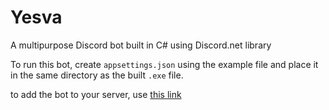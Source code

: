 # Yesva

A multipurpose Discord bot built in C# using Discord.net library

To run this bot, create `appsettings.json` using the example file and place it in the same directory as the built `.exe` file.

to add the bot to your server, use [this link](https://discord.com/api/oauth2/authorize?client_id=950776393355120680&permissions=8&scope=applications.commands%20bot) 
